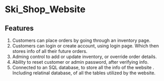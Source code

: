 # Ski_Shop_Website

## Features 
1. Customers can place orders by going through an inventory page.
2. Customers can login or create account, using login page. Which then stores info of all their future orders.
3. Adming control to add or update inventory, or override order details.
4. Ability to reset customer or admin password, after verifying info.
5. Connected to an SQL database, to store all the info of the website . Including relatinal database, of all the tables utilized by the website.
